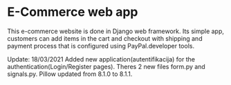 # E-Commerce web app

This e-commerce website is done in Django web framework. Its simple app, customers can add items in the cart and checkout with shipping and payment process that is configured using PayPal.developer tools.

Update: 18/03/2021
Added new application(autentifikacija) for the authentication(Login/Register pages). Theres 2 new files form.py and signals.py.
Pillow updated from 8.1.0 to 8.1.1.
